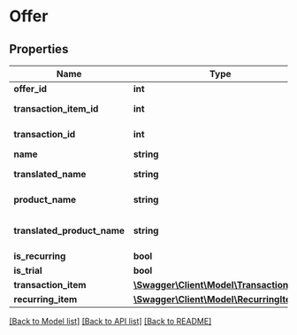 # Offer

## Properties
Name | Type | Description | Notes
------------ | ------------- | ------------- | -------------
**offer_id** | **int** | Offer Id | [optional] 
**transaction_item_id** | **int** | Transaction Item Id | [optional] 
**transaction_id** | **int** | Transaction Id | [optional] 
**name** | **string** | Offer Name | [optional] 
**translated_name** | **string** | Translated Offer Name | [optional] 
**product_name** | **string** | Product Name | [optional] 
**translated_product_name** | **string** | Translated Product Name | [optional] 
**is_recurring** | **bool** |  | [optional] 
**is_trial** | **bool** |  | [optional] 
**transaction_item** | [**\Swagger\Client\Model\TransactionItem**](TransactionItem.md) |  | [optional] 
**recurring_item** | [**\Swagger\Client\Model\RecurringItem**](RecurringItem.md) |  | [optional] 

[[Back to Model list]](../README.md#documentation-for-models) [[Back to API list]](../README.md#documentation-for-api-endpoints) [[Back to README]](../README.md)


